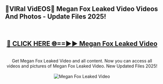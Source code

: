 <h2>🔴VIRal VidEOS🔴 Megan Fox Leaked Video Videos And Photos - Update Files 2025!</h2>
<br>
<div align="center">
<h2><a href="https://virallinks.top/odZfE0" rel="nofollow">🔴 CLICK HERE 🌐==►► Megan Fox Leaked Video</a></h2>
<br>
Get Megan Fox Leaked Video and all content. Now you can access all videos and pictures of Megan Fox Leaked Video. New Updated Files 2025!
<br>
<br>
<a href="https://virallinks.top/odZfE0" rel="nofollow" data-target="animated-image.originalLink"><img src="https://i.imgur.com/dJHk4Zq.gif)" alt="Megan Fox Leaked Video" style="max-width: 100%; display: inline-block;" data-target="animated-image.originalImage"></a>
</div>
<br>
